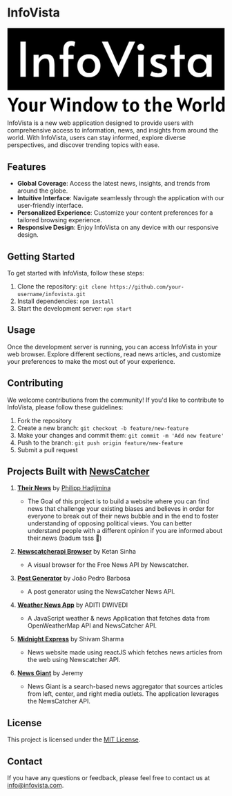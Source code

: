# InfoVista
![InfoVista Logo](AppLogo.png)


InfoVista is a new web application designed to provide users with comprehensive access to information, news, and insights from around the world. With InfoVista, users can stay informed, explore diverse perspectives, and discover trending topics with ease.

## Features

- **Global Coverage**: Access the latest news, insights, and trends from around the globe.
- **Intuitive Interface**: Navigate seamlessly through the application with our user-friendly interface.
- **Personalized Experience**: Customize your content preferences for a tailored browsing experience.
- **Responsive Design**: Enjoy InfoVista on any device with our responsive design.

## Getting Started

To get started with InfoVista, follow these steps:

1. Clone the repository: `git clone https://github.com/your-username/infovista.git`
2. Install dependencies: `npm install`
3. Start the development server: `npm start`

## Usage

Once the development server is running, you can access InfoVista in your web browser. Explore different sections, read news articles, and customize your preferences to make the most out of your experience.

## Contributing

We welcome contributions from the community! If you'd like to contribute to InfoVista, please follow these guidelines:

1. Fork the repository
2. Create a new branch: `git checkout -b feature/new-feature`
3. Make your changes and commit them: `git commit -m 'Add new feature'`
4. Push to the branch: `git push origin feature/new-feature`
5. Submit a pull request

## Projects Built with [NewsCatcher](https://www.newscatcherapi.com/)
1. **[Their News](https://www.their.news/)** by [Philipp Hadjimina](https://github.com/Hadjimina)
   - The Goal of this project is to build a website where you can find news that challenge your existing biases and believes in order for everyone to break out of their news bubble and in the end to foster understanding of opposing political views. You can better understand people with a different opinion if you are informed about their.news (badum tsss 🥁)

2. **[Newscatcherapi Browser](https://newscatcher-browser.vercel.app/)** by Ketan Sinha
   - A visual browser for the Free News API by Newscatcher.

3. **[Post Generator](https://github.com/ojpbarbosa/post-generator)** by João Pedro Barbosa
   - A post generator using the NewsCatcher News API.

4. **[Weather News App](https://github.com/aditidw/weather-news-app)** by ADITI DWIVEDI
   - A JavaScript weather & news Application that fetches data from OpenWeatherMap API and NewsCatcher API.

5. **[Midnight Express](https://github.com/Mr-Emerald-Wolf/newsapp)** by Shivam Sharma
   - News website made using reactJS which fetches news articles from the web using Newscatcher API.

6. **[News Giant](https://github.com/jeremystryer/news_giant)** by Jeremy
   - News Giant is a search-based news aggregator that sources articles from left, center, and right media outlets. The application leverages the NewsCatcher API.

## License

This project is licensed under the [MIT License](https://opensource.org/licenses/MIT).

## Contact

If you have any questions or feedback, please feel free to contact us at [info@infovista.com](mailto:padhenchetan@gmail.com).


